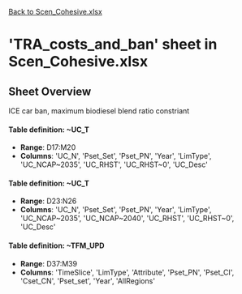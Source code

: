 [Back to Scen_Cohesive.xlsx](README.md)

# 'TRA_costs_and_ban' sheet in Scen_Cohesive.xlsx

## Sheet Overview

ICE car ban, maximum biodiesel blend ratio constriant

#### Table definition: ~UC_T
- **Range**: D17:M20
- **Columns**: 'UC_N', 'Pset_Set', 'Pset_PN', 'Year', 'LimType', 'UC_NCAP~2035', 'UC_RHST', 'UC_RHST~0', 'UC_Desc'

#### Table definition: ~UC_T
- **Range**: D23:N26
- **Columns**: 'UC_N', 'Pset_Set', 'Pset_PN', 'Year', 'LimType', 'UC_NCAP~2035', 'UC_NCAP~2040', 'UC_RHST', 'UC_RHST~0', 'UC_Desc'

#### Table definition: ~TFM_UPD
- **Range**: D37:M39
- **Columns**: 'TimeSlice', 'LimType', 'Attribute', 'Pset_PN', 'Pset_CI', 'Cset_CN', 'Pset_set', 'Year', 'AllRegions'

